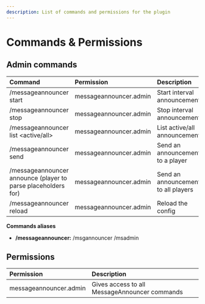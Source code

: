 ```yaml
---
description: List of commands and permissions for the plugin
---
```


# Commands & Permissions

## Admin commands

| Command | Permission | Description |
| :--- | :--- | :--- |
| /messageannouncer start | messageannouncer.admin | Start interval announcements |
| /messageannouncer stop | messageannouncer.admin | Stop interval announcements |
| /messageannouncer list <active/all> | messageannouncer.admin | List active/all announcements |
| /messageannouncer send <player> <announcement id> | messageannouncer.admin | Send an announcement to a player |
| /messageannouncer announce <announcement id> (player to parse placeholders for) | messageannouncer.admin | Send an announcement to all players |
| /messageannouncer reload | messageannouncer.admin | Reload the config |

**Commands aliases**

* **/messageannouncer:** /msgannouncer /msadmin

## Permissions

| Permission | Description |
| :--- | :--- |
| messageannouncer.admin | Gives access to all MessageAnnouncer commands  |
